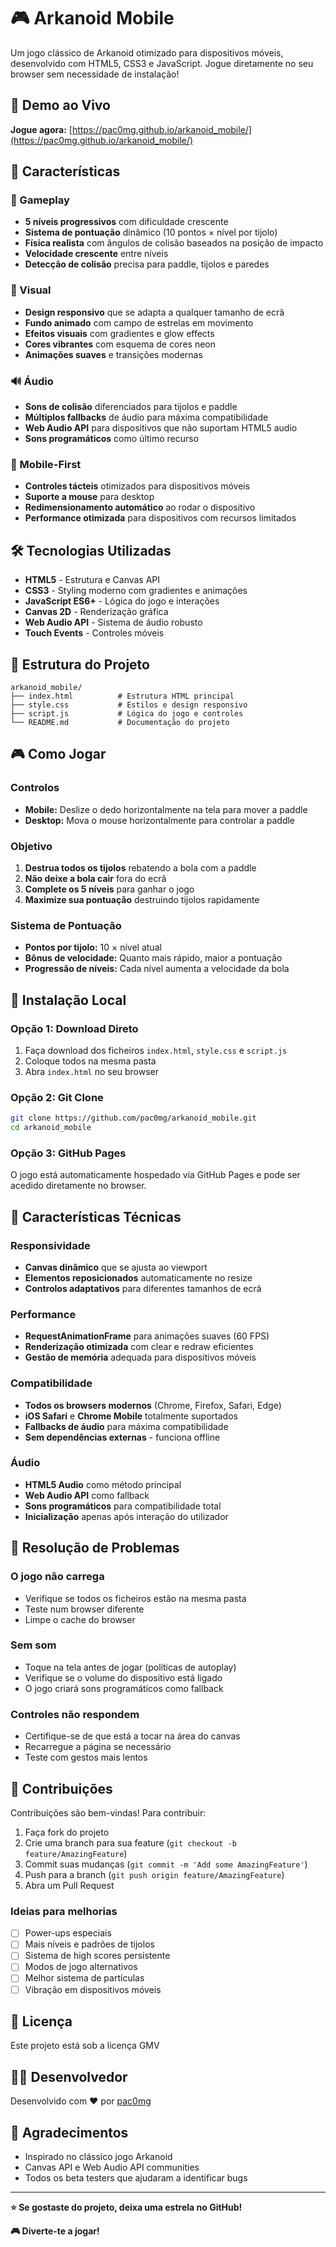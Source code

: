 # 🎮 Arkanoid Mobile

Um jogo clássico de Arkanoid otimizado para dispositivos móveis, desenvolvido com HTML5, CSS3 e JavaScript. Jogue diretamente no seu browser sem necessidade de instalação!

## 🚀 Demo ao Vivo

**Jogue agora:** [https://pac0mg.github.io/arkanoid_mobile/](https://pac0mg.github.io/arkanoid_mobile/)

## 📱 Características

### 🎯 Gameplay
- **5 níveis progressivos** com dificuldade crescente
- **Sistema de pontuação** dinâmico (10 pontos × nível por tijolo)
- **Física realista** com ângulos de colisão baseados na posição de impacto
- **Velocidade crescente** entre níveis
- **Detecção de colisão** precisa para paddle, tijolos e paredes

### 🎨 Visual
- **Design responsivo** que se adapta a qualquer tamanho de ecrã
- **Fundo animado** com campo de estrelas em movimento
- **Efeitos visuais** com gradientes e glow effects
- **Cores vibrantes** com esquema de cores neon
- **Animações suaves** e transições modernas

### 🔊 Áudio
- **Sons de colisão** diferenciados para tijolos e paddle
- **Múltiplos fallbacks** de áudio para máxima compatibilidade
- **Web Audio API** para dispositivos que não suportam HTML5 audio
- **Sons programáticos** como último recurso

### 📱 Mobile-First
- **Controles tácteis** otimizados para dispositivos móveis
- **Suporte a mouse** para desktop
- **Redimensionamento automático** ao rodar o dispositivo
- **Performance otimizada** para dispositivos com recursos limitados

## 🛠️ Tecnologias Utilizadas

- **HTML5** - Estrutura e Canvas API
- **CSS3** - Styling moderno com gradientes e animações
- **JavaScript ES6+** - Lógica do jogo e interações
- **Canvas 2D** - Renderização gráfica
- **Web Audio API** - Sistema de áudio robusto
- **Touch Events** - Controles móveis

## 📁 Estrutura do Projeto

```
arkanoid_mobile/
├── index.html          # Estrutura HTML principal
├── style.css           # Estilos e design responsivo  
├── script.js           # Lógica do jogo e controles
└── README.md           # Documentação do projeto
```

## 🎮 Como Jogar

### Controlos
- **Mobile:** Deslize o dedo horizontalmente na tela para mover a paddle
- **Desktop:** Mova o mouse horizontalmente para controlar a paddle

### Objetivo
1. **Destrua todos os tijolos** rebatendo a bola com a paddle
2. **Não deixe a bola cair** fora do ecrã
3. **Complete os 5 níveis** para ganhar o jogo
4. **Maximize sua pontuação** destruindo tijolos rapidamente

### Sistema de Pontuação
- **Pontos por tijolo:** 10 × nível atual
- **Bônus de velocidade:** Quanto mais rápido, maior a pontuação
- **Progressão de níveis:** Cada nível aumenta a velocidade da bola

## 🚀 Instalação Local

### Opção 1: Download Direto
1. Faça download dos ficheiros `index.html`, `style.css` e `script.js`
2. Coloque todos na mesma pasta
3. Abra `index.html` no seu browser

### Opção 2: Git Clone
```bash
git clone https://github.com/pac0mg/arkanoid_mobile.git
cd arkanoid_mobile
```

### Opção 3: GitHub Pages
O jogo está automaticamente hospedado via GitHub Pages e pode ser acedido diretamente no browser.

## 🔧 Características Técnicas

### Responsividade
- **Canvas dinâmico** que se ajusta ao viewport
- **Elementos reposicionados** automaticamente no resize
- **Controlos adaptativos** para diferentes tamanhos de ecrã

### Performance
- **RequestAnimationFrame** para animações suaves (60 FPS)
- **Renderização otimizada** com clear e redraw eficientes
- **Gestão de memória** adequada para dispositivos móveis

### Compatibilidade
- **Todos os browsers modernos** (Chrome, Firefox, Safari, Edge)
- **iOS Safari** e **Chrome Mobile** totalmente suportados
- **Fallbacks de áudio** para máxima compatibilidade
- **Sem dependências externas** - funciona offline

### Áudio
- **HTML5 Audio** como método principal
- **Web Audio API** como fallback
- **Sons programáticos** para compatibilidade total
- **Inicialização** apenas após interação do utilizador

## 🐛 Resolução de Problemas

### O jogo não carrega
- Verifique se todos os ficheiros estão na mesma pasta
- Teste num browser diferente
- Limpe o cache do browser

### Sem som
- Toque na tela antes de jogar (políticas de autoplay)
- Verifique se o volume do dispositivo está ligado
- O jogo criará sons programáticos como fallback

### Controles não respondem
- Certifique-se de que está a tocar na área do canvas
- Recarregue a página se necessário
- Teste com gestos mais lentos

## 🤝 Contribuições

Contribuições são bem-vindas! Para contribuir:

1. Faça fork do projeto
2. Crie uma branch para sua feature (`git checkout -b feature/AmazingFeature`)
3. Commit suas mudanças (`git commit -m 'Add some AmazingFeature'`)
4. Push para a branch (`git push origin feature/AmazingFeature`)
5. Abra um Pull Request

### Ideias para melhorias
- [ ] Power-ups especiais
- [ ] Mais níveis e padrões de tijolos
- [ ] Sistema de high scores persistente
- [ ] Modos de jogo alternativos
- [ ] Melhor sistema de partículas
- [ ] Vibração em dispositivos móveis

## 📄 Licença

Este projeto está sob a licença GMV

## 👨‍💻 Desenvolvedor

Desenvolvido com ❤️ por [pac0mg](https://github.com/pac0mg)

## 🙏 Agradecimentos

- Inspirado no clássico jogo Arkanoid
- Canvas API e Web Audio API communities
- Todos os beta testers que ajudaram a identificar bugs

---

**⭐ Se gostaste do projeto, deixa uma estrela no GitHub!**

**🎮 Diverte-te a jogar!**
